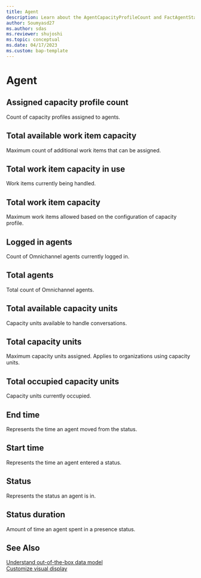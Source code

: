 ```yaml
---
title: Agent
description: Learn about the AgentCapacityProfileCount and FactAgentStatusHistory metrics.
author: Soumyasd27
ms.author: sdas
ms.reviewer: shujoshi
ms.topic: conceptual 
ms.date: 04/17/2023
ms.custom: bap-template
---
```


# Agent

## Assigned capacity profile count

Count of capacity profiles assigned to agents.

## Total available work item capacity

Maximum count of additional work items that can be assigned.

## Total work item capacity in use

Work items currently being handled.

## Total work item capacity

Maximum work items allowed based on the configuration of capacity profile.

## Logged in agents

Count of Omnichannel agents currently logged in.

## Total agents 

Total count of Omnichannel agents.

## Total available capacity units

Capacity units available to handle conversations.

## Total capacity units
 
Maximum capacity units assigned. Applies to organizations using capacity units.

## Total occupied capacity units

Capacity units currently occupied.

## End time
 
Represents the time an agent moved from the status.
 
## Start time
 
Represents the time an agent entered a status.  
 
## Status

Represents the status an agent is in.

## Status duration

Amount of time an agent spent in a presence status.  

## See Also

[Understand out-of-the-box data model](customize-reports.md#understand-out-of-the-box-data-model)  
[Customize visual display](customize-reports.md#customize-visual-display-of-historical-analytics-reports-in-customer-service)
